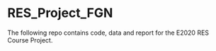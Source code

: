 # RES_Project_FGN
The following repo contains code, data and report for the E2020 RES Course Project.
